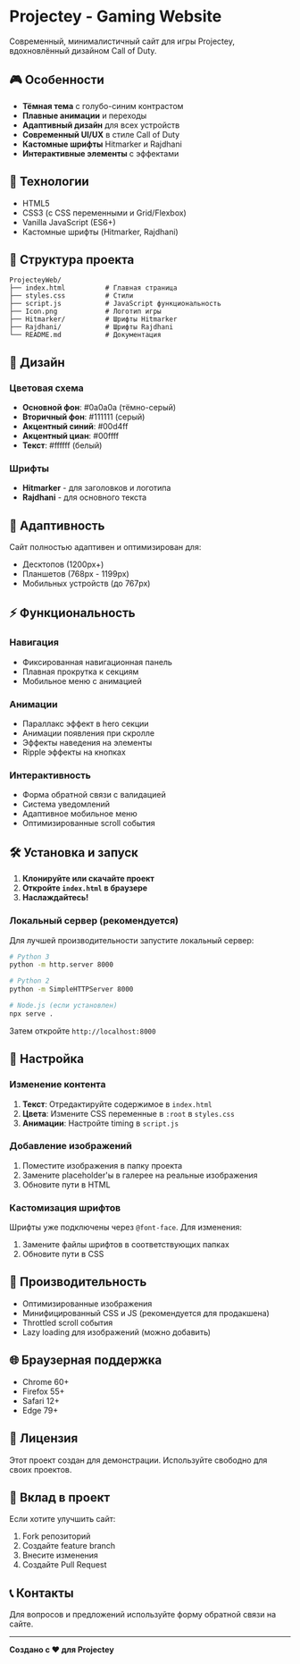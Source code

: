 # Projectey - Gaming Website

Современный, минималистичный сайт для игры Projectey, вдохновлённый дизайном Call of Duty.

## 🎮 Особенности

- **Тёмная тема** с голубо-синим контрастом
- **Плавные анимации** и переходы
- **Адаптивный дизайн** для всех устройств
- **Современный UI/UX** в стиле Call of Duty
- **Кастомные шрифты** Hitmarker и Rajdhani
- **Интерактивные элементы** с эффектами

## 🚀 Технологии

- HTML5
- CSS3 (с CSS переменными и Grid/Flexbox)
- Vanilla JavaScript (ES6+)
- Кастомные шрифты (Hitmarker, Rajdhani)

## 📁 Структура проекта

```
ProjecteyWeb/
├── index.html          # Главная страница
├── styles.css          # Стили
├── script.js           # JavaScript функциональность
├── Icon.png            # Логотип игры
├── Hitmarker/          # Шрифты Hitmarker
├── Rajdhani/           # Шрифты Rajdhani
└── README.md           # Документация
```

## 🎨 Дизайн

### Цветовая схема
- **Основной фон**: #0a0a0a (тёмно-серый)
- **Вторичный фон**: #111111 (серый)
- **Акцентный синий**: #00d4ff
- **Акцентный циан**: #00ffff
- **Текст**: #ffffff (белый)

### Шрифты
- **Hitmarker** - для заголовков и логотипа
- **Rajdhani** - для основного текста

## 📱 Адаптивность

Сайт полностью адаптивен и оптимизирован для:
- Десктопов (1200px+)
- Планшетов (768px - 1199px)
- Мобильных устройств (до 767px)

## ⚡ Функциональность

### Навигация
- Фиксированная навигационная панель
- Плавная прокрутка к секциям
- Мобильное меню с анимацией

### Анимации
- Параллакс эффект в hero секции
- Анимации появления при скролле
- Эффекты наведения на элементы
- Ripple эффекты на кнопках

### Интерактивность
- Форма обратной связи с валидацией
- Система уведомлений
- Адаптивное мобильное меню
- Оптимизированные scroll события

## 🛠️ Установка и запуск

1. **Клонируйте или скачайте проект**
2. **Откройте `index.html` в браузере**
3. **Наслаждайтесь!**

### Локальный сервер (рекомендуется)

Для лучшей производительности запустите локальный сервер:

```bash
# Python 3
python -m http.server 8000

# Python 2
python -m SimpleHTTPServer 8000

# Node.js (если установлен)
npx serve .
```

Затем откройте `http://localhost:8000`

## 📝 Настройка

### Изменение контента

1. **Текст**: Отредактируйте содержимое в `index.html`
2. **Цвета**: Измените CSS переменные в `:root` в `styles.css`
3. **Анимации**: Настройте timing в `script.js`

### Добавление изображений

1. Поместите изображения в папку проекта
2. Замените placeholder'ы в галерее на реальные изображения
3. Обновите пути в HTML

### Кастомизация шрифтов

Шрифты уже подключены через `@font-face`. Для изменения:
1. Замените файлы шрифтов в соответствующих папках
2. Обновите пути в CSS

## 🎯 Производительность

- Оптимизированные изображения
- Минифицированный CSS и JS (рекомендуется для продакшена)
- Throttled scroll события
- Lazy loading для изображений (можно добавить)

## 🌐 Браузерная поддержка

- Chrome 60+
- Firefox 55+
- Safari 12+
- Edge 79+

## 📄 Лицензия

Этот проект создан для демонстрации. Используйте свободно для своих проектов.

## 🤝 Вклад в проект

Если хотите улучшить сайт:
1. Fork репозиторий
2. Создайте feature branch
3. Внесите изменения
4. Создайте Pull Request

## 📞 Контакты

Для вопросов и предложений используйте форму обратной связи на сайте.

---

**Создано с ❤️ для Projectey** 